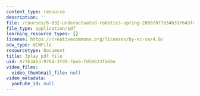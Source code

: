 ```yaml
---
content_type: resource
description: ''
file: /courses/6-832-underactuated-robotics-spring-2009/077b34b397643fd97aeafd58623fa6be_xwgIkdBQku4.pdf
file_type: application/pdf
learning_resource_types: []
license: https://creativecommons.org/licenses/by-nc-sa/4.0/
ocw_type: OCWFile
resourcetype: Document
title: 3play pdf file
uid: 077b34b3-9764-3fd9-7aea-fd58623fa6be
video_files:
  video_thumbnail_file: null
video_metadata:
  youtube_id: null
---
```

